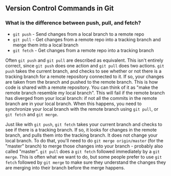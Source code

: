 ## Version Control Commands in Git

### What is the difference between push, pull, and fetch?

- `git push` - Send changes from a local branch to a remote repo
- `git pull` - Get changes from a remote repo into a tracking branch and merge them into a local branch
- `git fetch` - Get changes from a remote repo into a tracking branch

Often `git push` and `git pull` are described as equivalent. This isn't entirely correct, since `git push` does one action and `git pull` does two actions. `git push` takes the current branch, and checks to see whether or not there is a tracking branch for a remote repository connected to it. If so, your changes are taken from the branch and pushed to the remote branch. This is how code is shared with a remote repository. You can think of it as "make the remote branch resemble my local branch". This will fail if the remote branch has diverged from your local branch: if not all the commits in the remote branch are in your local branch. When this happens, you need to synchronize your local branch with the remote branch using `git pull`, or `git fetch` and `git merge`. 

Just like with `git push`, `git fetch` takes your current branch and checks to see if there is a tracking branch. If so, it looks for changes in the remote branch, and pulls them into the tracking branch. It does not change your local branch. To do that, you'll need to do `git merge origin/master` (for the "master" branch) to merge those changes into your branch - probably also called "master".<!-- We don't define a git merge until here, and we sort of gloss it over. Is this covered in more detail elsewhere that we can reference, or should we add more detail here? --> `git pull` does a `git fetch` followed immediately by a `git merge`. This is often what we want to do, but some people prefer to use `git fetch` followed by `git merge` to make sure they understand the changes they are merging into their branch before the merge happens.
